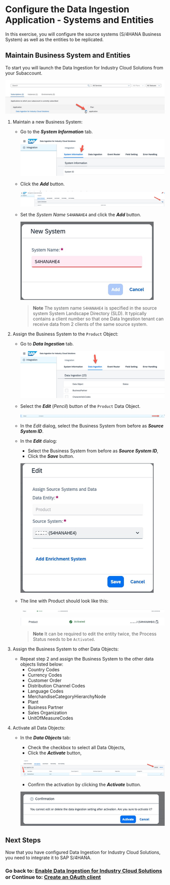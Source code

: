 # Configure the Data Ingestion Application - Systems and Entities

In this exercise, you will configure the source systems (S/4HANA Business System) as well as the entities to be replicated.

## Maintain Business System and Entities

To start you will launch the Data Ingestion for Industry Cloud Solutions from your Subaccount. 

![](images/EX2_1.jpg)

1. Maintain a new Business System:

   - Go to the ***System Information*** tab.

      ![](images/EX2_3.jpg)

   - Click the ***Add*** button.

       ![](images/EX2_2.jpg)

   - Set the *System Name* `S4HANAHE4` and click the ***Add*** button.

       ![](images/EX2_4.jpg)

       > **Note**
       > The system name `S4HANAHE4` is specified in the source system System Landscape Directory (SLD). It typically contains a client number so that one Data Ingestion tenant can receive data from 2 clients of the same source system.

      
2. Assign the Business System to the `Product` Object:

   - Go to ***Data Ingestion*** tab. 

       ![](images/EX2_5.jpg)

   - Select the ***Edit*** (*Pencil*) button of the `Product` Data Object. 

       ![](images/EX2_6.jpg)

   - In the *Edit* dialog, select the Business System from before as ***Source System ID***. 
   - In the ***Edit*** dialog:
     - Select the Business System from before as ***Source System ID***,
     - Click the ***Save*** button.

      ![](images/EX2_7.jpg)

   - The line with Product should look like this: 

       ![](images/EX2_8.jpg) <br>

       ![](images/EX2_11.jpg)

      > **Note**
      > It can be required to edit the entity twice, the Process Status needs to be `Activated`.


3. Assign the Business System to other Data Objects:

    - Repeat step 2 and assign the Business System to the other data objects listed below:
      - Country Codes
      - Currency Codes
      - Customer Order
      - Distribution Channel Codes
      - Language Codes
      - MerchandiseCategoryHierarchyNode
      - Plant
      - Business Partner
      - Sales Organization
      - UnitOfMeasureCodes

4. Activate all Data Objects:

    - In the ***Data Objects*** tab:
      - Check the checkbox to select all Data Objects,
      - Click the ***Activate*** button,
	
      ![](images/EX2_9.jpg)
       
      - Confirm the activation by clicking the ***Activate*** button.
      
      ![](images/EX2_10.jpg)

## Next Steps

Now that you have configured Data Ingestion for Industry Cloud Solutions, you need to integrate it to SAP S/4HANA.

### Go back to: [**Enable Data Ingestion for Industry Cloud Solutions**](../ex1/README.md) or Continue to: [**Create an OAuth client**](../ex4/README.md)